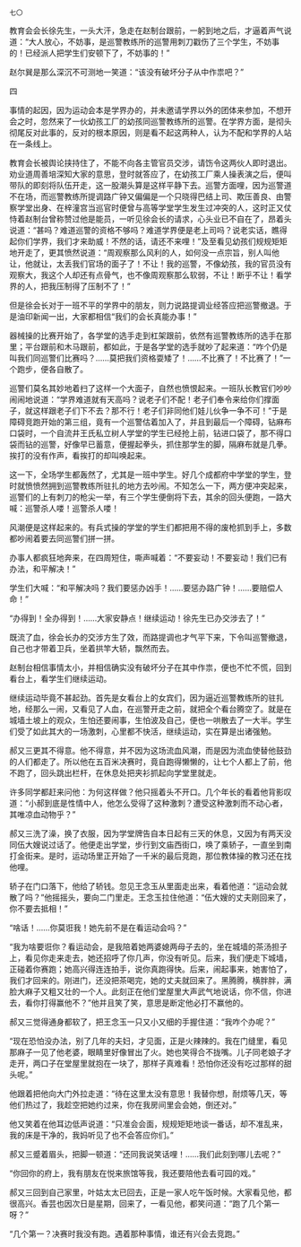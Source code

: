     七〇 

   教育会会长徐先生，一头大汗，急走在赵制台跟前，一躬到地之后，才逼着声气说道：“大人放心，不妨事，是巡警教练所的巡警用刺刀戳伤了三个学生，不妨事的！已经派人把学生们安顿下了，不妨事的！”

   赵尔巽是那么深沉不可测地一笑道：“该没有破坏分子从中作祟吧？”

   四

   事情的起因，因为运动会本是学界办的，并未邀请学界以外的团体来参加，不想开会之时，忽然来了一伙幼孩工厂的幼孩同巡警教练所的巡警。在学界方面，是彻头彻尾反对此事的，反对的根本原因，则是看不起这两种人，认为不配和学界的人站在一条线上。

   教育会长被舆论挟持住了，不能不向各主管官员交涉，请饬令这两伙人即时退出。劝业道周善培深知大家的意思，登时就答应了，在幼孩工厂乘人操表演之后，便叫带队的即刻将队伍开走，这一股潮头算是这样平静下去。巡警方面哩，因为巡警道不在场，而巡警教练所提调路广钟又偏偏是一个只晓得巴结上司、欺压善良、由警察学堂出身、在梓潼宫当巡官时便曾与高等学堂学生发生过冲突的人，这时正又仗恃着赵制台曾称赞过他是能员，一听见徐会长的请求，心头业已不自在了，昂着头说道：“甚吗？难道巡警的资格不够吗？难道学界便是老上司吗？说老实话，瞧得起你们学界，我们才来助威！不然的话，请还不来哩！”及至看见幼孩们规规矩矩地开走了，更其愤然说道：“周观察那么风利的人，如何没一点宗旨，别人叫他让，他就让，太丢我们官场的面子了！不让！我的巡警，不像幼孩，我的官员没有观察大，我这个人却还有点骨气，也不像周观察那么软弱，不让！断乎不让！看学界的人，把我压制得了压制不了！”

   但是徐会长对于一班不平的学界中的朋友，则力说路提调业经答应把巡警撤退。于是油印新闻一出，大家都相信“我们的会长真能办事！”

   器械操的比赛开始了，各学堂的选手走到杠架跟前，依然有巡警教练所的选手在那里；平台跟前和木马跟前，都如此，于是各学堂的选手就吵了起来道：“咋个仍是叫我们同巡警们比赛吗？……莫把我们资格耍矮了！……不比赛了！不比赛了！”一个跑步，便各自散了。

   巡警们莫名其妙地着扫了这样一个大面子，自然也愤恨起来。一班队长教官们吵吵闹闹地说道：“学界难道就有天高吗？说老子们不配！老子们奉令来给你们撑面子，就这样跟老子们下不去？那不行！老子们非同他们娃儿伙争一争不可！”于是障碍竞跑开始的第三组，竟有一个巡警估着加入了，并且到最后一个障碍，钻麻布口袋时，一个自流井王氏私立树人学堂的学生已经抢上前，钻进口袋了，那不得口袋而钻的巡警，好像早已蓄意，便握起拳头，抓住那学生的脚，隔麻布就是几拳。挨打的没有作声，看挨打的却叫唤起来。

   这一下，全场学生都轰然了，尤其是一班中学生。好几个成都府中学堂的学生，登时就愤愤然拥到巡警教练所驻扎的地方去吵闹。不知怎么一下，两方便冲突起来，巡警们的上有刺刀的枪尖一举，有三个学生便倒将下去，其余的回头便跑，一路大喊：巡警杀人喽！巡警杀人喽！

   风潮便是这样起来的。有兵式操的学堂的学生们都把用不得的废枪抓到手上，多数都吵闹着要去同巡警们拼一拼。

   办事人都疯狂地奔来，在四周短住，嘶声喊着：“不要妄动！不要妄动！我们已有办法，和平解决！”

   学生们大喊：“和平解决吗？我们要惩办凶手！……要惩办路广钟！……要赔偿人命！”

   “办得到！全办得到！……大家安静点！继续运动！徐先生已办交涉去了！”

   既流了血，徐会长办的交涉方生了效，而路提调也才气平下来，下令叫巡警撤退，自己也才带着卫兵，坐着拱竿大轿，飘然而去。

   赵制台相信事情太小，并相信确实没有破坏分子在其中作祟，便也不忙不慌，回到看台上，看学生们继续运动。

   继续运动毕竟不甚起劲。首先是女看台上的女宾们，因为逼近巡警教练所的驻扎地，经那么一闹，又看见了人血，在巡警开走之前，就把全个看台腾空了。就是在城墙土坡上的观众，生怕还要闹事，生怕波及自己，便也一哄散去了一大半。学生们受了如此其大的一场激刺，心里都不快活，继续运动，实在算是出诸强勉。

   郝又三更其不得意。他不得意，并不因为这场流血风潮，而是因为流血使替他鼓劲的人们都走了。所以他在五百米决赛时，竟自跑得懒懒的，让七个人都上了前，他不跑了，回头跳出栏杆，在休息处把夹衫抓起向学堂里就走。

   许多同学都赶来问他：为何这样做？他只摇着头不开口。几个年长的看着他背影叹道：“小郝到底是性情中人，他怎么受得了这种激刺？遭受这种激刺而不动心者，其唯凉血动物乎？”

   郝又三洗了澡，换了衣服，因为学堂牌告自本日起有三天的休息，又因为有两天没同伍大嫂说过话了。他便走出学堂，步行到文庙西街口，唤了乘轿子，一直坐到南打金街来。是时，运动场里正开始了一千米的最后竞跑，那位教体操的教习还在找他哩。

   轿子在门口落下，他给了轿钱。忽见王念玉从里面走出来，看着他道：“运动会就散了吗？”他摇摇头，要向二门里走。王念玉拉住他道：“伍大嫂的丈夫刚回来了，你不要去抵相！”

   “啥话！……你莫诳我！她先前不是在看运动会吗？”

   “我为啥要诳你？看运动会，是我陪着她两婆媳两母子去的，坐在城墙的茶汤担子上，看见你走来走去，她还招呼了你几声，你没有听见。后来，我们便走下城墙，正碰着你赛跑；她高兴得连连拍手，说你真跑得快。后来，闹起事来，她害怕了，我们才回来的。刚进门，还没把茶喝完，她的丈夫就回来了。黑腾腾，横胖胖，满脸大麻子又粗又壮的一个人。此刻正在他们堂屋里大声武气地说话，你不信，你进去，看你打得赢他不？”他并且笑了笑，意思是断定他必打不赢他的。

   郝又三觉得通身都软了，把王念玉一只又小又细的手握住道：“我咋个办呢？”

   “现在恐怕没办法，别了几年的夫妇，才见面，正是火辣辣的。我在门缝里，看见那麻子一见了他老婆，眼睛里好像冒出了火。她也笑得合不拢嘴。儿子同老娘子才走开，两口子在堂屋里就抱在一块了，那样子真难看！恐怕你还没有吃过那样的甜头呢。”

   他跟着把他向大门外拉走道：“待在这里太没有意思！我替你想，耐烦等几天，等他们热过了，我趁空把她约过来，你在我房间里会会她，倒还对。”

   他又笑着在他耳边低声说道：“只准会会面，规规矩矩地谈一番话，却不准乱来，我的床是干净的，我妈听见了也不会答应你们。”

   郝又三蹙着眉头，把脚一顿道：“还同我说笑话哩！……我们此刻到哪儿去呢？”

   “你回你的府上，我有朋友在悦来旅馆等我，我还要陪他去看可园的戏。”

   郝又三回到自己家里，叶姑太太已回去，正是一家人吃午饭时候。大家看见他，都很高兴。香芸也因次日是星期，回来了，一看见他，都笑问道：“跑了几个第一呀？”

   “几个第一？决赛时我没有跑。遇着那种事情，谁还有兴会去竞跑。”

